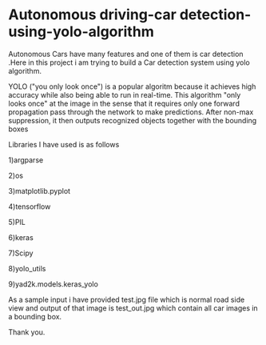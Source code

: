 # Autonomous driving-car detection-using-yolo-algorithm
 Autonomous Cars have many features and one of them is  car detection .Here in this project i am trying to build a Car detection system using yolo algorithm.
 
 YOLO ("you only look once") is a popular algoritm because it achieves high accuracy while also being able to run in real-time. This algorithm "only looks once" at the image in the sense that it requires only one forward propagation pass through the network to make predictions. After non-max suppression, it then outputs recognized objects together with the bounding boxes
 
 Libraries I have used is as follows
 
 1)argparse
 
 2)os
 
 3)matplotlib.pyplot
 
 4)tensorflow
 
 5)PIL
 
 6)keras
 
 7)Scipy
 
 8)yolo_utils
 
 9)yad2k.models.keras_yolo

As a sample input i have provided test.jpg file which is normal road side view and output of that image is test_out.jpg which contain all car images in a bounding box.

Thank you.

